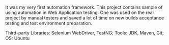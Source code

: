 It was my very first automation framework. This project contains sample of using automation in Web Application testing. One was used on the real project by manual testers and saved a lot of time on new builds acceptance testing and test environment preparation.

Third-party Libraries: Selenium WebDriver, TestNG;
Tools: JDK, Maven, Git;
OS: Ubuntu
